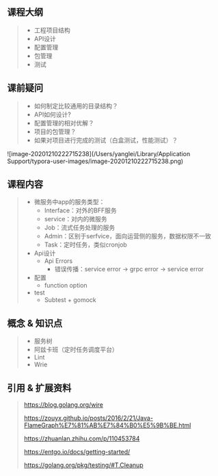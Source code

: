 ## 课程大纲

>- 工程项目结构
>- API设计
>- 配置管理
>- 包管理
>- 测试



## 课前疑问

> - 如何制定比较通用的目录结构？
> - API如何设计?
> - 配置管理的相对优解？
> - 项目的包管理？
> - 如果对项目进行完成的测试（白盒测试，性能测试）？

![image-20201210222715238](/Users/yanglei/Library/Application Support/typora-user-images/image-20201210222715238.png)

## 课程内容

> - 微服务中app的服务类型：
>   - Interface：对外的BFF服务
>   - service：对内的微服务
>   - Job：流式任务处理的服务
>   - Admin：区别于serfvice，面向运营侧的服务，数据权限不一致
>   - Task：定时任务，类似cronjob
> - Api设计
>   - Api Errors
>     - 错误传播：service error -> grpc error -> service  error
> - 配置
>   - function option
> - test
>   - Subtest + gomock



## 概念 & 知识点

> - 服务树
> - 阿兹卡班（定时任务调度平台）
> - Lint
> - Wrie

## 引用 & 扩展资料

> https://blog.golang.org/wire
>
> https://zouyx.github.io/posts/2016/2/21/Java-FlameGraph%E7%81%AB%E7%84%B0%E5%9B%BE.html
>
> https://zhuanlan.zhihu.com/p/110453784
>
> https://entgo.io/docs/getting-started/
>
> https://golang.org/pkg/testing/#T.Cleanup

